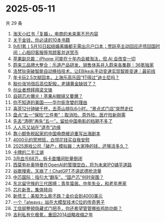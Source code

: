 # 2025-05-11

共 29 条

<!-- BEGIN 36KR -->
<!-- 最后更新时间 2025-05-11 02:10:53 +0800 -->
1. [淘天小红书「复婚」，电商的未来离不开内容](https://36kr.com/p/3285390927652103)
1. [关于金钱，你必读的10本书籍](https://36kr.com/p/3255620803277063)
1. [9点1氪丨5月10日起结婚离婚都无需出示户口本；贾跃亭主动回应还债回国时间；心相印客服辱骂顾客并送冥币](https://36kr.com/p/3285649073382272)
1. [苹果副总裁：iPhone 可能在十年内会被淘汰，但 AI 会改变一切](https://36kr.com/p/3286268513690501)
1. [蔚来三品牌大整合：乐道产品研发、销售体系并入蔚来各集群｜36氪独家](https://36kr.com/p/3285431148438407)
1. [洛梵狄突破智能自动换挡技术，让EBike从手动变速实现智能变速｜最前线](https://36kr.com/p/3285508867285895)
1. [年卡玩2.5次就回本，上海乐高乐园“打得过”迪士尼吗？](https://36kr.com/p/3285499524506498)
1. [股价涨16倍后高位配股，老铺黄金缺钱了？](https://36kr.com/p/3285507710329734)
1. [创业者想拜拜梁文锋](https://36kr.com/p/3286397762691719)
1. [自研芯片曝光！苹果AI眼镜又要爆？](https://36kr.com/p/3285500566594437)
1. [你不知道的美国——华尔街贪婪的理由](https://36kr.com/p/3286062420910985)
1. [喜茶12分钟破千杯，去茶山排队6小时，“景点式门店”突然走红](https://36kr.com/p/3286124193686153)
1. [盘点“五一”保险“三件套”：取消险、意外险、医疗险新刚需](https://36kr.com/p/3285341615170178)
1. [先丢“清明”再失“五一”，留给中国电影的档期不多了](https://36kr.com/p/3285484137948041)
1. [人人乐又站在“退市”边缘](https://36kr.com/p/3285361435616129)
1. [靠小额免税起家的中国电商被迫重写出海剧本](https://36kr.com/p/3286061907993219)
1. [4000元的冥想班，白领花钱买自我安慰](https://36kr.com/p/3286316773532544)
1. [2025游戏公司「破产」模拟器：大家挣的钱，还够活多久？](https://36kr.com/p/3285533267468932)
1. [卡牌的二手江湖](https://36kr.com/p/3286241120625287)
1. [3月血亏68万，拆卡直播间批量倒闭](https://36kr.com/p/3286483792143232)
1. [西莫弥补奥特曼在OpenAI的管理空白，将为未来IPO铺平道路](https://36kr.com/p/3286247287939971)
1. [谷歌搜索，天崩了！ChatGPT不讲武德抢流量](https://36kr.com/p/3286238246757254)
1. [中芯国际：指引大“翻车”，“国产芯”何时突围？](https://36kr.com/p/3284154324984710)
1. [东北留守族的三代困境：青年蛰居、中年失业，和老年养家](https://36kr.com/p/3280528521470345)
1. [芯片新贵，集体转向](https://36kr.com/p/3286202369385094)
1. [新债王：美股怎么能不跌？金价会到4000美元](https://36kr.com/p/3286294474662534)
1. [一个「always」站在大模型技术C位的传奇男子](https://36kr.com/p/3286190213571205)
1. [工信部整顿隐藏式门把手，你还希望管管哪些鸡肋功能？](https://36kr.com/p/3286127922832264)
1. [吉利私有化极氪，重回2014战略收缩之年](https://36kr.com/p/3284017514635905)
<!-- END 36KR -->